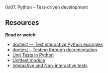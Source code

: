 0x07. Python - Test-driven development

<h2>Resources</h2>

<p><strong>Read or watch</strong>:</p>

<ul>
<li><a href="/rltoken/BwZJVq2MQ1_Vg_3gphoitQ" title="doctest — Test interactive Python examples" target="_blank">doctest — Test interactive Python examples</a> </li>
<li><a href="/rltoken/96kLRRIOHzsn3VDDXT21HA" title="doctest – Testing through documentation" target="_blank">doctest – Testing through documentation</a> </li>
<li><a href="/rltoken/wfuUl81Q3Nku1qCzdDHAfA" title="Unit Tests in Python" target="_blank">Unit Tests in Python</a></li>
<li><a href="/rltoken/1v-d9Ol13JabJq8UI6MIPg" title="Unittest module" target="_blank">Unittest module</a></li>
<li><a href="/rltoken/lB65hNMXBziXy4A0YLIOog" title="Interactive and Non-interactive tests" target="_blank">Interactive and Non-interactive tests</a></li>
</ul>
